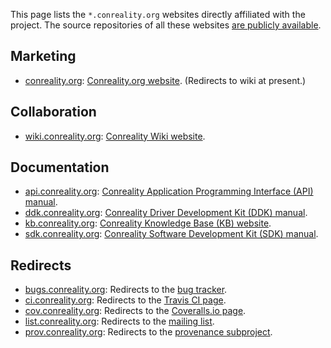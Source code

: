 This page lists the `*.conreality.org` websites directly affiliated with the
project. The source repositories of all these websites [are publicly
available](Source-Code).

Marketing
---------

* [conreality.org](http://conreality.org):
  [Conreality.org website](http://conreality.org). (Redirects to wiki at present.)

Collaboration
-------------

* [wiki.conreality.org](http://wiki.conreality.org):
  [Conreality Wiki website](http://wiki.conreality.org).

Documentation
-------------

* [api.conreality.org](http://api.conreality.org):
  [Conreality Application Programming Interface (API) manual](http://api.conreality.org).
* [ddk.conreality.org](http://ddk.conreality.org):
  [Conreality Driver Development Kit (DDK) manual](http://ddk.conreality.org).
* [kb.conreality.org](http:/kb.conreality.org):
  [Conreality Knowledge Base (KB) website](http://kb.conreality.org).
* [sdk.conreality.org](http://sdk.conreality.org):
  [Conreality Software Development Kit (SDK) manual](http://sdk.conreality.org).

Redirects
---------

* [bugs.conreality.org](http://bugs.conreality.org):
  Redirects to the [bug tracker](https://github.com/conreality/conreality/issues).
* [ci.conreality.org](http://ci.conreality.org):
  Redirects to the [Travis CI page](https://travis-ci.org/conreality/conreality).
* [cov.conreality.org](http://cov.conreality.org):
  Redirects to the [Coveralls.io page](https://coveralls.io/github/conreality/conreality).
* [list.conreality.org](http://list.conreality.org):
  Redirects to the [mailing list](https://groups.google.com/d/forum/conreality).
* [prov.conreality.org](http://prov.conreality.org):
  Redirects to the [provenance subproject](https://github.com/conreality/provenance).
